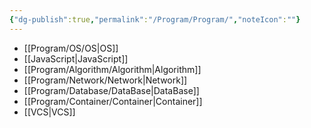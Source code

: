 ```yaml
---
{"dg-publish":true,"permalink":"/Program/Program/","noteIcon":""}
---
```


-  [[Program/OS/OS\|OS]]
- [[JavaScript\|JavaScript]]
- [[Program/Algorithm/Algorithm\|Algorithm]]
-  [[Program/Network/Network\|Network]]
- [[Program/Database/DataBase\|DataBase]]
- [[Program/Container/Container\|Container]]
-  [[VCS\|VCS]]
